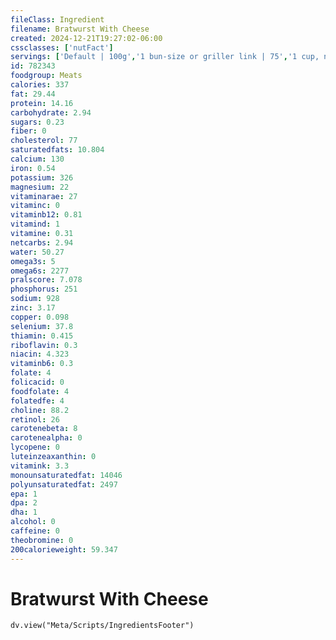 ```yaml
---
fileClass: Ingredient
filename: Bratwurst With Cheese
created: 2024-12-21T19:27:02-06:00
cssclasses: ['nutFact']
servings: ['Default | 100g','1 bun-size or griller link | 75','1 cup, nfs | 140','1 cubic inch | 15']
id: 782343
foodgroup: Meats
calories: 337
fat: 29.44
protein: 14.16
carbohydrate: 2.94
sugars: 0.23
fiber: 0
cholesterol: 77
saturatedfats: 10.804
calcium: 130
iron: 0.54
potassium: 326
magnesium: 22
vitaminarae: 27
vitaminc: 0
vitaminb12: 0.81
vitamind: 1
vitamine: 0.31
netcarbs: 2.94
water: 50.27
omega3s: 5
omega6s: 2277
pralscore: 7.078
phosphorus: 251
sodium: 928
zinc: 3.17
copper: 0.098
selenium: 37.8
thiamin: 0.415
riboflavin: 0.3
niacin: 4.323
vitaminb6: 0.3
folate: 4
folicacid: 0
foodfolate: 4
folatedfe: 4
choline: 88.2
retinol: 26
carotenebeta: 8
carotenealpha: 0
lycopene: 0
luteinzeaxanthin: 0
vitamink: 3.3
monounsaturatedfat: 14046
polyunsaturatedfat: 2497
epa: 1
dpa: 2
dha: 1
alcohol: 0
caffeine: 0
theobromine: 0
200calorieweight: 59.347
---
```


# Bratwurst With Cheese

```dataviewjs
dv.view("Meta/Scripts/IngredientsFooter")
```